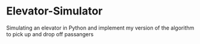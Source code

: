 # Elevator-Simulator
Simulating an elevator in Python and implement my version of the algorithm to pick up and drop off passangers 
